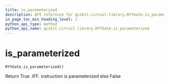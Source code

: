 ```yaml
---
title: is_parameterized
description: API reference for qiskit.circuit.library.RYYGate.is_parameterized
in_page_toc_min_heading_level: 1
python_api_type: method
python_api_name: qiskit.circuit.library.RYYGate.is_parameterized
---
```


# is\_parameterized

<span id="qiskit.circuit.library.RYYGate.is_parameterized" />

`RYYGate.is_parameterized()`

Return True .IFF. instruction is parameterized else False

